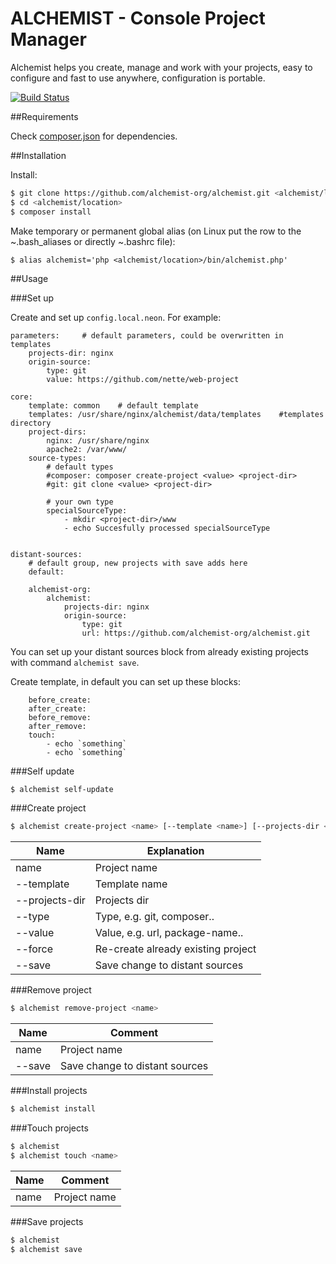 ALCHEMIST - Console Project Manager
===========

Alchemist helps you create, manage and work with your projects, easy to configure and fast to use anywhere, configuration is portable.

[![Build Status](https://travis-ci.org/alchemist-org/alchemist.svg?branch=master)](https://travis-ci.org/alchemist-org/alchemist)

##Requirements

Check [composer.json](https://github.com/alchemist-org/alchemist/blob/master/composer.json) for dependencies.

##Installation

Install:

```sh
$ git clone https://github.com/alchemist-org/alchemist.git <alchemist/location>
$ cd <alchemist/location>
$ composer install
```

Make temporary or permanent global alias (on Linux put the row to the ~.bash_aliases or directly ~.bashrc file):
```
$ alias alchemist='php <alchemist/location>/bin/alchemist.php'
```

##Usage

###Set up

Create and set up `config.local.neon`. For example:

```
parameters:     # default parameters, could be overwritten in templates
    projects-dir: nginx
    origin-source:
        type: git
        value: https://github.com/nette/web-project

core:
    template: common    # default template
    templates: /usr/share/nginx/alchemist/data/templates    #templates directory
    project-dirs:
        nginx: /usr/share/nginx
        apache2: /var/www/
    source-types:
        # default types
        #composer: composer create-project <value> <project-dir>
        #git: git clone <value> <project-dir>

        # your own type
        specialSourceType:
            - mkdir <project-dir>/www
            - echo Succesfully processed specialSourceType


distant-sources:
    # default group, new projects with save adds here
    default:

    alchemist-org:
        alchemist:
            projects-dir: nginx
            origin-source:
                type: git
                url: https://github.com/alchemist-org/alchemist.git
```

You can set up your distant sources block from already existing projects with command `alchemist save`.

Create template, in default you can set up these blocks:
```
    before_create:
    after_create:
    before_remove:
    after_remove:
    touch:
        - echo `something`
        - echo `something`
```

###Self update

```sh
$ alchemist self-update
```

###Create project

```sh
$ alchemist create-project <name> [--template <name>] [--projects-dir <dir>] [--type <type>] [--value <value>] [--force] [--save]
```

Name | Explanation
------------ | -------------
name | Project name
--template <name> | Template name
--projects-dir <dir> | Projects dir
--type <type> | Type, e.g. git, composer..
--value <value> | Value, e.g. url, package-name..
--force | Re-create already existing project
--save | Save change to distant sources

###Remove project

```sh
$ alchemist remove-project <name>
```

Name | Comment
------------ | -------------
name | Project name
--save | Save change to distant sources

###Install projects

```sh
$ alchemist install
```

###Touch projects

```sh
$ alchemist
$ alchemist touch <name>
```

Name | Comment
------------ | -------------
name | Project name

###Save projects

```sh
$ alchemist
$ alchemist save
```

